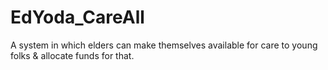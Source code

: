 # EdYoda_CareAll
A system in which elders can make themselves available for care to young folks &amp; allocate funds for that.
